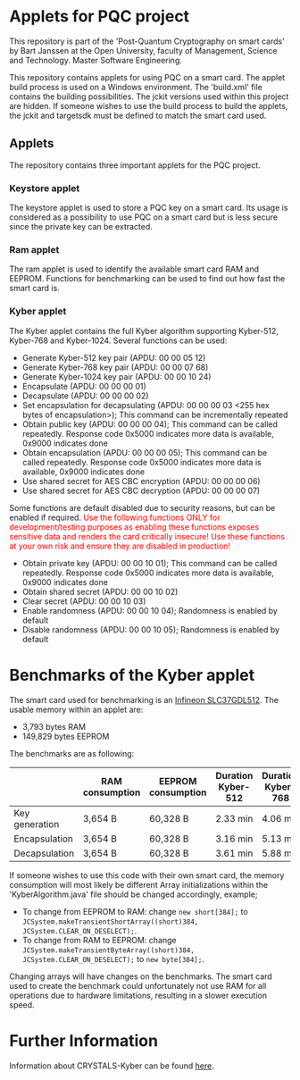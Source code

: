 # Applets for PQC project
This repository is part of the
'Post-Quantum Cryptography on smart cards' by Bart Janssen at the
Open University, faculty of Management, Science and Technology.
Master Software Engineering.

This repository contains applets for using PQC on a smart card. The
applet build process is used on a Windows environment. The 'build.xml'
file contains the building possibilities. The jckit
versions used within this project are hidden. If someone wishes to
use the build process to build the applets, the jckit and targetsdk
must be defined to match the smart card used.

## Applets
The repository contains three important applets for the PQC project.

### Keystore applet
The keystore applet is used to store a PQC key on a smart card.
Its usage is considered as a possibility to use PQC on a smart card
but is less secure since the private key can be extracted.

### Ram applet
The ram applet is used to identify the available smart card RAM and 
EEPROM. Functions for benchmarking can be used to find out how fast
the smart card is.

### Kyber applet
The Kyber applet contains the full Kyber algorithm supporting 
Kyber-512, Kyber-768 and Kyber-1024. Several functions can be used:
- Generate Kyber-512 key pair (APDU: 00 00 05 12)
- Generate Kyber-768 key pair (APDU: 00 00 07 68)
- Generate Kyber-1024 key pair (APDU: 00 00 10 24)
- Encapsulate (APDU: 00 00 00 01)
- Decapsulate (APDU: 00 00 00 02)
- Set encapsulation for decapsulating (APDU: 00 00 00 03 <255 hex bytes of encapsulation>); This command can be incrementally repeated
- Obtain public key (APDU: 00 00 00 04); This command can be called repeatedly. Response code 0x5000 indicates more data is available, 0x9000 indicates done
- Obtain encapsulation (APDU: 00 00 00 05); This command can be called repeatedly. Response code 0x5000 indicates more data is available, 0x9000 indicates done
- Use shared secret for AES CBC encryption (APDU: 00 00 00 06)
- Use shared secret for AES CBC decryption (APDU: 00 00 00 07)

Some functions are default disabled due to security reasons, but 
can be enabled if required. <span style="color: red;">Use the following functions ONLY
for development/testing purposes as enabling these functions 
exposes sensitive data and renders the card critically insecure!
Use these functions at your own risk and ensure they are disabled 
in production!</span>
- Obtain private key (APDU: 00 00 10 01); This command can be called repeatedly. Response code 0x5000 indicates more data is available, 0x9000 indicates done
- Obtain shared secret (APDU: 00 00 10 02)
- Clear secret (APDU: 00 00 10 03)
- Enable randomness (APDU: 00 00 10 04); Randomness is enabled by default
- Disable randomness (APDU: 00 00 10 05); Randomness is enabled by default

# Benchmarks of the Kyber applet
The smart card used for benchmarking is an [Infineon SLC37GDL512](https://www.infineon.com/cms/en/product/security-smart-card-solutions/security-controllers/contactless-and-dual-interface-security-controllers/slc37gdaxxx/).
The usable memory within an applet are:
- 3,793 bytes RAM
- 149,829 bytes EEPROM

The benchmarks are as following:

|                | RAM consumption | EEPROM consumption | Duration Kyber-512 | Duration Kyber-768 | Duration Kyber-1024 |
|----------------|-----------------|--------------------|--------------------|--------------------|---------------------|
| Key generation | 3,654 B         | 60,328 B           | 2.33 min           | 4.06 min           | 6.56 min            |
| Encapsulation  | 3,654 B         | 60,328 B           | 3.16 min           | 5.13 min           | 8.13 min            |
| Decapsulation  | 3,654 B         | 60,328 B           | 3.61 min           | 5.88 min           | 8.75 min            |

If someone wishes to use this code with their own smart card, the memory 
consumption will most likely be different Array initializations within the 
'KyberAlgorithm.java' file should be changed accordingly, example;
- To change from EEPROM to RAM: change `new short[384];` to `JCSystem.makeTransientShortArray((short)384, JCSystem.CLEAR_ON_DESELECT);`.
- To change from RAM to EEPROM: change `JCSystem.makeTransientByteArray((short)384, JCSystem.CLEAR_ON_DESELECT);` to `new byte[384];`.

Changing arrays will have changes on the benchmarks. The smart card used to 
create the benchmark could unfortunately not use RAM for all operations due 
to hardware limitations, resulting in a slower execution speed.

# Further Information
Information about CRYSTALS-Kyber can be found [here](https://pq-crystals.org/kyber/index.shtml).